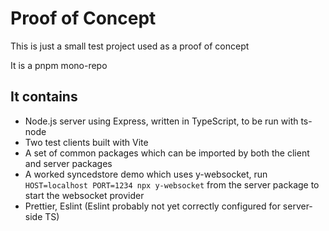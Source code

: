 # Proof of Concept

This is just a small test project used as a proof of concept

It is a pnpm mono-repo

## It contains

- Node.js server using Express, written in TypeScript, to be run with ts-node
- Two test clients built with Vite
- A set of common packages which can be imported by both the client and server packages
- A worked syncedstore demo which uses y-websocket, run `HOST=localhost PORT=1234 npx y-websocket` from the server package to start the websocket provider
- Prettier, Eslint (Eslint probably not yet correctly configured for server-side TS)
